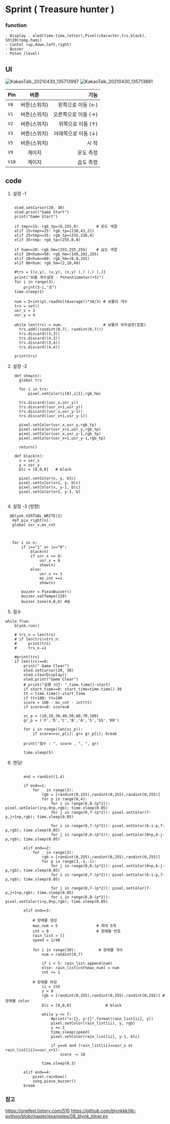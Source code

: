# Sprint ( Treasure hunter )
 
  
  
  ### function
    - Display - oled(time.time,letter),Pixel(character,trs,black), Sht20(temp,humi) 
    - Contol (up,down,left,right)
    - Buzzer
    - Poten (level)

## UI
![KakaoTalk_20210430_135713997](https://user-images.githubusercontent.com/81665489/116650436-0bb09600-a9bc-11eb-98c9-8f86765368f9.png)
![KakaoTalk_20210430_135713881](https://user-images.githubusercontent.com/81665489/116650433-0a7f6900-a9bc-11eb-8c53-5064a16e51e1.png)

| Pin | 버튼 | 기능 |
|---|:---:|---:|
| `V0` | 버튼(스위치) |왼쪽으로 이동 (←) | 
| `V1` | 버튼(스위치) |오른쪽으로 이동 (→) |
| `V2` | 버튼(스위치) |위쪽으로 이동 (↑) |
| `V3` | 버튼(스위치) |아래쪽으로 이동 (↓) |
| `V5` | 버튼(스위치) | 시 작 |
| `V9` | 게이지 | 온도 측정 | 
| `V10` | 게이지 | 습도 측정 |


## code
1. 설정 -1
```

    oled.setCursor(20, 30)
    oled.print("Game Start") 
    print("Game Start")

    if tmp<=15: rgb_tp=(0,255,0)        # 온도 색깔
    elif 15<tmp<=25: rgb_tp=(238,43,21)
    elif 25<tmp<=35: rgb_tp=(255,236,4)
    elif 35<tmp: rgb_tp=(255,0,0)

    if hum<=20: rgb_hm=(255,255,255)    # 습도 색깔
    elif 20<hum<=50: rgb_hm=(149,202,255)
    elif 20<hum<=80: rgb_hm=(0,0,255)
    elif 80<hum: rgb_hm=(2,10,49)

    #trs = {(x,y), (x,y), (x,y) (,) (,) (,)}
    print("보물 개수설정 - Potentiometer(+5)")
    for i in range(3):
        print(3-i,"초")
    time.sleep(1)

    num = 5+int(pt.readVoltAverage()*10/3) # 보물의 개수 
    trs = set()
    usr_x = 3
    usr_y = 4

    while len(trs) < num:                  # 보물의 위치설정(집합)
      trs.add((randint(0,7), randint(0,7)))
      trs.discard((3,3))
      trs.discard((4,3))
      trs.discard((3,4))
      trs.discard((4,4))

    print(trs)
```



2. 설정 -2
```
    def show(n):
      global trs
  
      for i in trs:
          pixel.setColor(i[0],i[1],rgb_hm)
      
      trs.discard((usr_x,usr_y))
      trs.discard((usr_x+1,usr_y))
      trs.discard((usr_x,usr_y-1))
      trs.discard((usr_x+1,usr_y-1))
      
      pixel.setColor(usr_x,usr_y,rgb_tp)
      pixel.setColor(usr_x+1,usr_y,rgb_tp)
      pixel.setColor(usr_x,usr_y-1,rgb_tp)
      pixel.setColor(usr_x+1,usr_y-1,rgb_tp)
  
      return()
    
    def black(n):
      x = usr_x
      y = usr_y
      blc = [0,0,0]   # black
      
      pixel.setColor(x, y, blc)
      pixel.setColor(x+1, y, blc)
      pixel.setColor(x, y-1, blc)
      pixel.setColor(x+1, y-1, bl
    
```

4.  설정  -3 (방향)
 ```  
   @blynk.VIRTUAL_WRITE(1)
    def pix_right(n):
    global usr_x,mv_cnt
   
    
    
    for i in n:
        if i=="1" or i=="0":
            black(n)
            if usr_x >= 6:
                usr_x = 6
                show(n)
            else:
                usr_x += 1
                mv_cnt +=1
                show(n)

        buzzer = PiezoBuzzer()
        buzzer.setTempo(120)
        buzzer.tone(4,8,6) #솔

```
5. 점수
```
while True:
    blynk.run()

    # trs_n = len(trs)
    # if len(trs)<trs_n:
    #     print(trs)
    #     trs_n-=1

    #print(trs)
    if len(trs)==0:
        print(" Game Clear")
        oled.setCursor(20, 30)
        oled.clearDisplay()
        oled.print("Game Clear")
        # print("실행 시간: ",time.time()-start)
        if start_time==0: start_time=time.time()-30
        tt = time.time()-start_time
        if tt>100: tt=100
        score = 100 - mv_cnt - int(tt)
        if score<=0: score=0
        
        sc_p = (10,20,30,40,50,60,70,100)
        gr_p = ('F','D','C','B','A','S','SS','KR')

        for i in range(len(sc_p)): 
            if score<=sc_p[i]: gr= gr_p[i]; break
        
        print("점수 : ", score , ", ", gr)
        
        time.sleep(5)
```
6. 엔딩!
```

        end = randint(1,4)

        if end==1:
            for _ in range(3):
                rgb = [randint(0,255),randint(0,255),randint(0,255)]
                for p in range(0,4):
                    for i in range(0,8-(p*2)): pixel.setColor(i+p,0+p,rgb); time.sleep(0.05)
                    for j in range(0,7-(p*2)): pixel.setColor(7-p,j+1+p,rgb); time.sleep(0.05)

                    for i in range(0,7-(p*2)): pixel.setColor(6-i-p,7-p,rgb); time.sleep(0.05)
                    for j in range(0,6-(p*2)): pixel.setColor(0+p,6-j-p,rgb); time.sleep(0.05)
            
        elif end==2:
            for _ in range(3):
                rgb = [randint(0,255),randint(0,255),randint(0,255)]
                for p in range(3,-1,-1):
                    for j in range(0,6-(p*2)): pixel.setColor(0+p,6-j-p,rgb); time.sleep(0.05)
                    for i in range(0,7-(p*2)): pixel.setColor(6-i-p,7-p,rgb); time.sleep(0.05)
                    
                    for j in range(0,7-(p*2)): pixel.setColor(7-p,j+1+p,rgb); time.sleep(0.05)
                    for i in range(0,8-(p*2)): pixel.setColor(i+p,0+p,rgb); time.sleep(0.05)

        elif end==3:

            # 장애물 생성
            max_num = 5                 # 최대 5개
            cnt = 0                     # 장애물 번호
            rain_list = []
            speed = 1/40

            for i in range(30):          # 장애물 개수
                num = randint(0,7)

                if i < 5: rain_list.append(num)
                else: rain_list[cnt%max_num] = num
                cnt += 1            
                                    
            # 장애물 하강                            
                ii = i%5
                y = 0
                rgb = [randint(0,255),randint(0,255),randint(0,255)] # 장애물 color
                blc = [0,0,0]               # black

                while y <= 7:
                    #print("x:{}, y:{}".format(rain_list[ii], y))
                    pixel.setColor(rain_list[ii], y, rgb)
                    y += 1
                    time.sleep(speed)
                    pixel.setColor(rain_list[ii], y-1, blc)

                    if y==6 and (rain_list[ii]==usr_x or rain_list[ii]==usr_x+1):
                        score -= 10

                time.sleep(0.3)

        elif end==4:
            pixel.rainbow()
            song.piezo_buzzer()
        break

```
    
### 참고
https://onefeel.tistory.com/510
https://github.com/blynkkk/lib-python/blob/master/examples/08_blynk_timer.py

 
